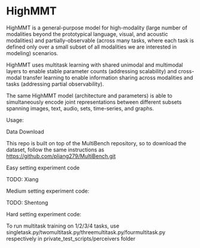 # HighMMT

HighMMT is a general-purpose model for high-modality (large number of modalities beyond the prototypical language, visual, and acoustic modalities) and partially-observable (across many tasks, where each task is defined only over a small subset of all modalities we are interested in modeling) scenarios.

HighMMT uses multitask learning with shared unimodal and multimodal layers to enable stable parameter counts (addressing scalability) and cross-modal transfer learning to enable information sharing across modalities and tasks (addressing partial observability).

The same HighMMT model (architecture and parameters) is able to simultaneously encode joint representations between different subsets spanning images, text, audio, sets, time-series, and graphs.



Usage:

Data Download

This repo is built on top of the MultiBench repository, so to download the dataset, follow the same instructions as https://github.com/pliang279/MultiBench.git

Easy setting experiment code

TODO: Xiang

Medium setting experiment code:

TODO: Shentong

Hard setting experiment code:

To run multitask training on 1/2/3/4 tasks, use singletask.py/twomultitask.py/threemultitask.py/fourmultitask.py respectively in private_test_scripts/perceivers folder


